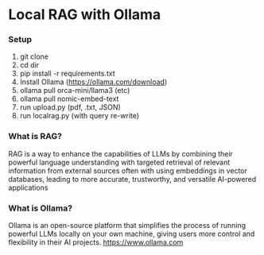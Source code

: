 # Local RAG with Ollama

### Setup
1. git clone 
2. cd dir
3. pip install -r requirements.txt
4. Install Ollama (https://ollama.com/download)
5. ollama pull orca-mini/llama3 (etc)
6. ollama pull nomic-embed-text
7. run upload.py (pdf, .txt, JSON)
8. run localrag.py (with query re-write)

### What is RAG?
RAG is a way to enhance the capabilities of LLMs by combining their powerful language understanding with targeted retrieval of relevant information from external sources often with using embeddings in vector databases, leading to more accurate, trustworthy, and versatile AI-powered applications

### What is Ollama?
Ollama is an open-source platform that simplifies the process of running powerful LLMs locally on your own machine, giving users more control and flexibility in their AI projects. https://www.ollama.com
